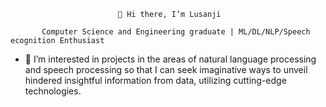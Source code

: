                             👋 Hi there, I’m Lusanji

           Computer Science and Engineering graduate | ML/DL/NLP/Speech ecognition Enthusiast 
           
- 👀 I’m interested in projects in the areas of natural language processing and speech processing so that I can seek imaginative ways to unveil hindered insightful information from data, utilizing cutting-edge technologies.


<!---
Lusanji/Lusanji is a ✨ special ✨ repository because its `README.md` (this file) appears on your GitHub profile.
You can click the Preview link to take a look at your changes.
--->
